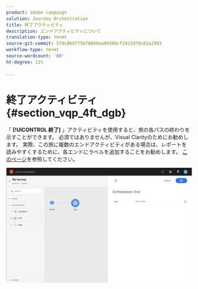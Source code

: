 ```yaml
---
product: adobe campaign
solution: Journey Orchestration
title: 終了アクティビティ
description: エンドアクティビティについて
translation-type: tm+mt
source-git-commit: 57dc86d775bf8860aa09300cf2432d70c62a2993
workflow-type: tm+mt
source-wordcount: '60'
ht-degree: 11%

---
```



# 終了アクティビティ{#section_vqp_4ft_dgb}

「 **[!UICONTROL 終了]** 」アクティビティを使用すると、旅の各パスの終わりを示すことができます。 必須ではありませんが、Visual Clarityのためにお勧めします。 実際、この旅に複数のエンドアクティビティがある場合は、レポートを読みやすくするために、各エンドにラベルを追加することをお勧めします。 [このページ](../reporting/about-journey-reports.md)を参照してください。

![](../assets/journey54.png)
